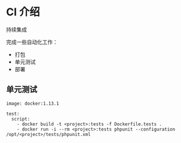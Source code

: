 # CI 介绍 

持续集成

完成一些自动化工作：
- 打包
- 单元测试
- 部署


## 单元测试

```
image: docker:1.13.1

test:
  script:
    - docker build -t <project>:tests -f Dockerfile.tests . 
    - docker run -i --rm <project>:tests phpunit --configuration /opt/<project>/tests/phpunit.xml
```

